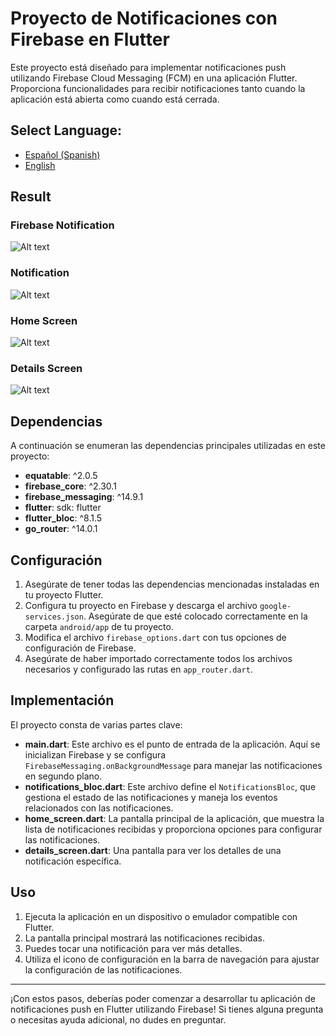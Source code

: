 # Proyecto de Notificaciones con Firebase en Flutter

Este proyecto está diseñado para implementar notificaciones push utilizando Firebase Cloud Messaging (FCM) en una aplicación Flutter. Proporciona funcionalidades para recibir notificaciones tanto cuando la aplicación está abierta como cuando está cerrada.

## **Select Language:**
- [Español (Spanish)](README-es.md)
- [English](README.md)

## Result
### Firebase Notification
![Alt text](docs/firebase.PNG) 
### Notification
![Alt text](docs/notification.png) 
### Home Screen
![Alt text](docs/home.png) 
### Details Screen
![Alt text](docs/details.png) 


## Dependencias

A continuación se enumeran las dependencias principales utilizadas en este proyecto:

- **equatable**: ^2.0.5
- **firebase_core**: ^2.30.1
- **firebase_messaging**: ^14.9.1
- **flutter**: sdk: flutter
- **flutter_bloc**: ^8.1.5
- **go_router**: ^14.0.1

## Configuración

1. Asegúrate de tener todas las dependencias mencionadas instaladas en tu proyecto Flutter.
2. Configura tu proyecto en Firebase y descarga el archivo `google-services.json`. Asegúrate de que esté colocado correctamente en la carpeta `android/app` de tu proyecto.
3. Modifica el archivo `firebase_options.dart` con tus opciones de configuración de Firebase.
4. Asegúrate de haber importado correctamente todos los archivos necesarios y configurado las rutas en `app_router.dart`.

## Implementación

El proyecto consta de varias partes clave:

- **main.dart**: Este archivo es el punto de entrada de la aplicación. Aquí se inicializan Firebase y se configura `FirebaseMessaging.onBackgroundMessage` para manejar las notificaciones en segundo plano.
- **notifications_bloc.dart**: Este archivo define el `NotificationsBloc`, que gestiona el estado de las notificaciones y maneja los eventos relacionados con las notificaciones.
- **home_screen.dart**: La pantalla principal de la aplicación, que muestra la lista de notificaciones recibidas y proporciona opciones para configurar las notificaciones.
- **details_screen.dart**: Una pantalla para ver los detalles de una notificación específica.

## Uso

1. Ejecuta la aplicación en un dispositivo o emulador compatible con Flutter.
2. La pantalla principal mostrará las notificaciones recibidas.
3. Puedes tocar una notificación para ver más detalles.
4. Utiliza el icono de configuración en la barra de navegación para ajustar la configuración de las notificaciones.

---

¡Con estos pasos, deberías poder comenzar a desarrollar tu aplicación de notificaciones push en Flutter utilizando Firebase! Si tienes alguna pregunta o necesitas ayuda adicional, no dudes en preguntar.
